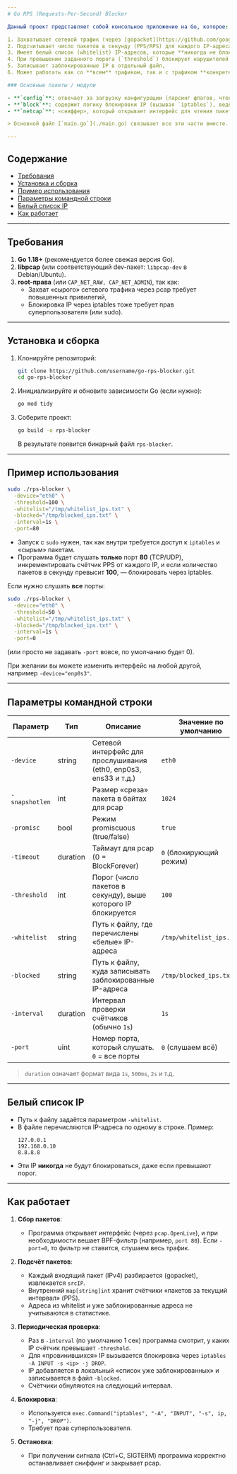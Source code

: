 ```yaml
---
# Go RPS (Requests-Per-Second) Blocker

Данный проект представляет собой консольное приложение на Go, которое:

1. Захватывает сетевой трафик (через [gopacket](https://github.com/google/gopacket) и [libpcap](https://www.tcpdump.org/)),  
2. Подсчитывает число пакетов в секунду (PPS/RPS) для каждого IP-адреса,  
3. Имеет белый список (whitelist) IP-адресов, которые **никогда не блокируются**,  
4. При превышении заданного порога (`threshold`) блокирует нарушителей с помощью **iptables**,  
5. Записывает заблокированные IP в отдельный файл,  
6. Может работать как со **всем** трафиком, так и с трафиком **конкретного порта** (TCP/UDP) с помощью BPF-фильтра.

### Основные пакеты / модули

- **`config`**: отвечает за загрузку конфигурации (парсинг флагов, чтение whitelist-файла и т.д.).  
- **`block`**: содержит логику блокировки IP (вызывая `iptables`), ведёт учёт уже заблокированных адресов и whitelist-адресов.  
- **`netcap`**: «сниффер», который открывает интерфейс для чтения пакетов, применяет BPF-фильтр, подсчитывает PPS и при необходимости вызывает блокировку.

> Основной файл [`main.go`](./main.go) связывает все эти части вместе.

---
```


## Содержание

- [Требования](#требования)  
- [Установка и сборка](#установка-и-сборка)  
- [Пример использования](#пример-использования)  
- [Параметры командной строки](#параметры-командной-строки)  
- [Белый список IP](#белый-список-ip)  
- [Как работает](#как-работает)  

---

## Требования

1. **Go 1.18+** (рекомендуется более свежая версия Go).  
2. **libpcap** (или соответствующий dev-пакет: `libpcap-dev` в Debian/Ubuntu).  
3. **root-права** (или `CAP_NET_RAW, CAP_NET_ADMIN`), так как:
   - Захват «сырого» сетевого трафика через pcap требует повышенных привилегий,  
   - Блокировка IP через iptables тоже требует прав суперпользователя (или sudo).  

---

## Установка и сборка

1. Клонируйте репозиторий:
   ```bash
   git clone https://github.com/username/go-rps-blocker.git
   cd go-rps-blocker
   ```
2. Инициализируйте и обновите зависимости Go (если нужно):
   ```bash
   go mod tidy
   ```
3. Соберите проект:
   ```bash
   go build -o rps-blocker
   ```
   В результате появится бинарный файл `rps-blocker`.

---

## Пример использования

```bash
sudo ./rps-blocker \
  -device="eth0" \
  -threshold=100 \
  -whitelist="/tmp/whitelist_ips.txt" \
  -blocked="/tmp/blocked_ips.txt" \
  -interval=1s \
  -port=80
```

- Запуск с `sudo` нужен, так как внутри требуется доступ к `iptables` и «сырым» пакетам.  
- Программа будет слушать **только** порт **80** (TCP/UDP), инкрементировать счётчик PPS от каждого IP, и если количество пакетов в секунду превысит **100**, — блокировать через iptables.

Если нужно слушать **все** порты:
```bash
sudo ./rps-blocker \
  -device="eth0" \
  -threshold=50 \
  -whitelist="/tmp/whitelist_ips.txt" \
  -blocked="/tmp/blocked_ips.txt" \
  -interval=1s \
  -port=0
```
(или просто не задавать `-port` вовсе, по умолчанию будет 0).

При желании вы можете изменить интерфейс на любой другой, например `-device="enp0s3"`.

---

## Параметры командной строки

| Параметр          | Тип           | Описание                                                                        | Значение по умолчанию               |
|-------------------|--------------|---------------------------------------------------------------------------------|--------------------------------------|
| `-device`         | string       | Сетевой интерфейс для прослушивания (eth0, enp0s3, ens33 и т.д.)                | `eth0`                               |
| `-snapshotlen`    | int          | Размер «среза» пакета в байтах для pcap                                         | `1024`                               |
| `-promisc`        | bool         | Режим promiscuous (true/false)                                                 | `true`                               |
| `-timeout`        | duration     | Таймаут для pcap (0 = BlockForever)                                             | `0` (блокирующий режим)             |
| `-threshold`      | int          | Порог (число пакетов в секунду), выше которого IP блокируется                   | `100`                                |
| `-whitelist`      | string       | Путь к файлу, где перечислены «белые» IP-адреса                                 | `/tmp/whitelist_ips.txt`            |
| `-blocked`        | string       | Путь к файлу, куда записывать заблокированные IP-адреса                         | `/tmp/blocked_ips.txt`              |
| `-interval`       | duration     | Интервал проверки счётчиков (обычно `1s`)                                       | `1s`                                 |
| `-port`           | uint         | Номер порта, который слушать. `0` = все порты                                   | `0` (слушаем всё)                    |

> `duration` означает формат вида `1s`, `500ms`, `2s` и т.д.

---

## Белый список IP

- Путь к файлу задаётся параметром `-whitelist`.  
- В файле перечисляются IP-адреса по одному в строке. Пример:
  ```
  127.0.0.1
  192.168.0.10
  8.8.8.8
  ```
- Эти IP **никогда** не будут блокироваться, даже если превышают порог.  

---

## Как работает

1. **Сбор пакетов**:  
   - Программа открывает интерфейс (через `pcap.OpenLive`), и при необходимости вешает BPF-фильтр (например, `port 80`). Если `-port=0`, то фильтр не ставится, слушаем весь трафик.  

2. **Подсчёт пакетов**:  
   - Каждый входящий пакет (IPv4) разбирается (gopacket), извлекается `srcIP`.  
   - Внутренний `map[string]int` хранит счётчики «пакетов за текущий интервал» (PPS).  
   - Адреса из whitelist и уже заблокированные адреса не учитываются в статистике.  

3. **Периодическая проверка**:  
   - Раз в `-interval` (по умолчанию 1 сек) программа смотрит, у каких IP счётчик превышает `-threshold`.  
   - Для «провинившихся» IP вызывается блокировка через `iptables -A INPUT -s <ip> -j DROP`.  
   - IP добавляется в локальный «список уже заблокированных» и записывается в файл `-blocked`.  
   - Счётчики обнуляются на следующий интервал.  

4. **Блокировка**:  
   - Используется `exec.Command("iptables", "-A", "INPUT", "-s", ip, "-j", "DROP")`.  
   - Требует прав суперпользователя.  

5. **Остановка**:  
   - При получении сигнала (Ctrl+C, SIGTERM) программа корректно останавливает сниффинг и закрывает pcap. 
